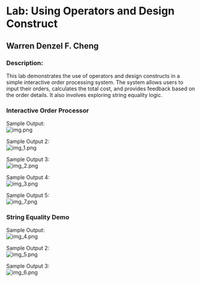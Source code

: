 # Lab: Using Operators and Design Construct

## Warren Denzel F. Cheng

### Description: 
This lab demonstrates the use of operators and design constructs in a simple interactive order processing system. The system allows users to input their orders, calculates the total cost, and provides feedback based on the order details. 
It also involves exploring string equality logic.

### Interactive Order Processor
Sample Output: <br>
![img.png](img.png)

Sample Output 2: <br>
![img_1.png](img_1.png)

Sample Output 3: <br>
![img_2.png](img_2.png)

Sample Output 4: <br>
![img_3.png](img_3.png)

Sample Output 5: <br>
![img_7.png](img_7.png)

### String Equality Demo
Sample Output: <br>
![img_4.png](img_4.png)

Sample Output 2: <br>
![img_5.png](img_5.png)

Sample Output 3: <br>
![img_6.png](img_6.png)
